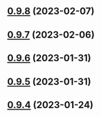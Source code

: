 ## [0.9.8](https://github.com/bcgov/nr-spar-oracle-api/compare/v0.9.7...v0.9.8) (2023-02-07)



## [0.9.7](https://github.com/bcgov/nr-spar-oracle-api/compare/v0.9.6...v0.9.7) (2023-02-06)



## [0.9.6](https://github.com/bcgov/nr-spar-oracle-api/compare/v0.9.5...v0.9.6) (2023-01-31)



## [0.9.5](https://github.com/bcgov/nr-spar-oracle-api/compare/v0.9.4...v0.9.5) (2023-01-31)



## [0.9.4](https://github.com/bcgov/nr-spar-oracle-api/compare/v0.9.3...v0.9.4) (2023-01-24)



